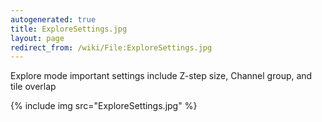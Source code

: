 ```yaml
---
autogenerated: true
title: ExploreSettings.jpg
layout: page
redirect_from: /wiki/File:ExploreSettings.jpg
---
```


Explore mode important settings include Z-step size, Channel group, and
tile overlap

{% include img src="ExploreSettings.jpg" %}

